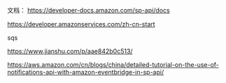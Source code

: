
文档：
https://developer-docs.amazon.com/sp-api/docs



https://developer.amazonservices.com/zh-cn-start



sqs

https://www.jianshu.com/p/aae842b0c513/

https://aws.amazon.com/cn/blogs/china/detailed-tutorial-on-the-use-of-notifications-api-with-amazon-eventbridge-in-sp-api/
